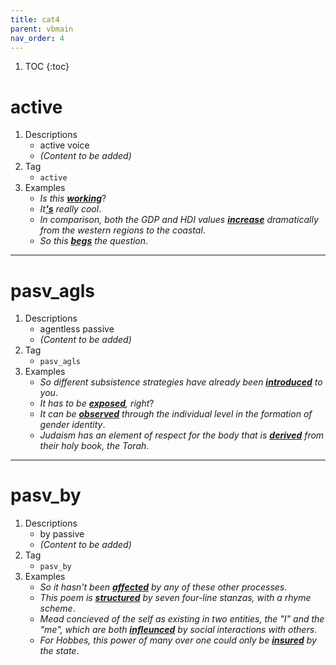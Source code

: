 ```yaml
---
title: cat4
parent: vbmain
nav_order: 4
---
```

1. TOC
{:toc}

# active

1. Descriptions
    - active voice
    - *(Content to be added)*
2. Tag
    - `active`
3. Examples
    - *Is this <ins>**working**</ins>*? 
    - *It<ins>**'s**</ins> really cool*. 
    - *In comparison, both the GDP and HDI values <ins>**increase**</ins> dramatically from the western regions to the coastal*.
    - *So this <ins>**begs**</ins> the question*.

---

# pasv_agls

1. Descriptions
    - agentless passive
    - *(Content to be added)*
2. Tag
    - `pasv_agls`
3. Examples
    - *So different subsistence strategies have already been <ins>**introduced**</ins> to you*. 
    - *It has to be <ins>**exposed**</ins>, right*? 
    - *It can be <ins>**observed**</ins> through the individual level in the formation of gender identity*.
    - *Judaism has an element of respect for the body that is <ins>**derived**</ins> from their holy book, the Torah*.
---

# pasv_by

1. Descriptions
    - by passive
    - *(Content to be added)*
2. Tag
    - `pasv_by`
3. Examples
    - *So it hasn't been <ins>**affected**</ins> by any of these other processes*. 
    - *This poem is <ins>**structured**</ins> by seven four-line stanzas, with a rhyme scheme*. 
    - *Mead concieved of the self as existing in two entities, the "I" and the "me", which are both <ins>**infleunced**</ins> by social interactions with others*.
    - *For Hobbes, this power of many over one could only be <ins>**insured**</ins> by the state*.

